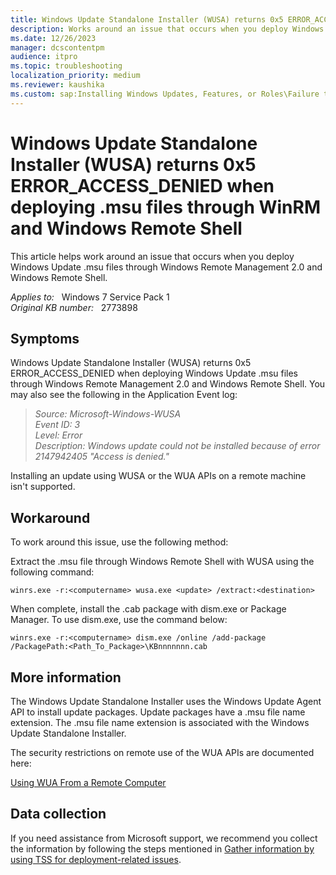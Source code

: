 ```yaml
---
title: Windows Update Standalone Installer (WUSA) returns 0x5 ERROR_ACCESS_DENIED
description: Works around an issue that occurs when you deploy Windows Update .msu files through Windows Remote Management 2.0 and Windows Remote Shell.
ms.date: 12/26/2023
manager: dcscontentpm
audience: itpro
ms.topic: troubleshooting
localization_priority: medium
ms.reviewer: kaushika
ms.custom: sap:Installing Windows Updates, Features, or Roles\Failure to install Windows Updates, csstroubleshoot
---
```

# Windows Update Standalone Installer (WUSA) returns 0x5 ERROR_ACCESS_DENIED when deploying .msu files through WinRM and Windows Remote Shell

This article helps work around an issue that occurs when you deploy Windows Update .msu files through Windows Remote Management 2.0 and Windows Remote Shell.

_Applies to:_ &nbsp; Windows 7 Service Pack 1  
_Original KB number:_ &nbsp; 2773898

## Symptoms

Windows Update Standalone Installer (WUSA) returns 0x5 ERROR_ACCESS_DENIED when deploying Windows Update .msu files through Windows Remote Management 2.0 and Windows Remote Shell. You may also see the following in the Application Event log:

> *Source: Microsoft-Windows-WUSA*  
*Event ID: 3*  
*Level: Error*  
*Description: Windows update could not be installed because of error 2147942405 "Access is denied."*  

Installing an update using WUSA or the WUA APIs on a remote machine isn't supported.

## Workaround

To work around this issue, use the following method:

Extract the .msu file through Windows Remote Shell with WUSA using the following command:

```console
winrs.exe -r:<computername> wusa.exe <update> /extract:<destination>
```

When complete, install the .cab package with dism.exe or Package Manager. To use dism.exe, use the command below:

```console
winrs.exe -r:<computername> dism.exe /online /add-package /PackagePath:<Path_To_Package>\KBnnnnnnn.cab
```

## More information

The Windows Update Standalone Installer uses the Windows Update Agent API to install update packages. Update packages have a .msu file name extension. The .msu file name extension is associated with the Windows Update Standalone Installer.

The security restrictions on remote use of the WUA APIs are documented here:

[Using WUA From a Remote Computer](https://msdn.microsoft.com/library/windows/desktop/aa387288%28v=vs.85%29.aspx)

## Data collection

If you need assistance from Microsoft support, we recommend you collect the information by following the steps mentioned in [Gather information by using TSS for deployment-related issues](../../windows-client/windows-troubleshooters/gather-information-using-tss-deployment.md).
